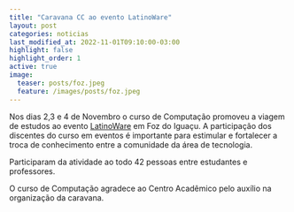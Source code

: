 ```yaml
---
title: "Caravana CC ao evento LatinoWare"
layout: post
categories: noticias
last_modified_at: 2022-11-01T09:10:00-03:00
highlight: false
highlight_order: 1
active: true
image:
  teaser: posts/foz.jpeg
  feature: /images/posts/foz.jpeg
---
```


Nos dias 2,3 e 4 de Novembro o curso de Computação promoveu a viagem de estudos ao evento [LatinoWare](https://latinoware.org/) em Foz do Iguaçu. A participação dos discentes do curso em eventos é importante para estimular e fortalecer a troca de conhecimento entre a comunidade da área de tecnologia.

Participaram da atividade ao todo 42 pessoas entre estudantes e professores.

O curso de Computação agradece ao Centro Acadêmico pelo auxílio na organização da caravana.
